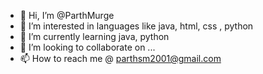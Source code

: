 - 👋 Hi, I’m @ParthMurge
- 👀 I’m interested in languages like java, html, css , python
- 🌱 I’m currently learning java, python
- 💞️ I’m looking to collaborate on ...
- 📫 How to reach me @ parthsm2001@gmail.com

<!---
ParthMurge/ParthMurge is a ✨ special ✨ repository because its `README.md` (this file) appears on your GitHub profile.
You can click the Preview link to take a look at your changes.
--->
